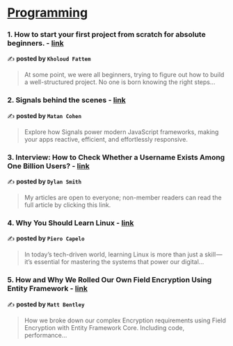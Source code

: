 
<h1><a href=https://medium.com/tag/programming/recommended target="_blank" rel="noopener noreferrer">Programming</a></h1>
<h3>1. How to start your first project from scratch for absolute beginners. - <a href="https://medium.com/@kholoudxs55kh/how-to-start-your-first-project-from-scratch-for-absolute-beginners-ccd42d7d9200" target="_blank" rel="noopener noreferrer">link</a></h3>

✍️ **posted by `Kholoud Fattem`**

<blockquote>At some point, we were all beginners, trying to figure out how to build a well-structured project. No one is born knowing the right steps…</blockquote>

<h3>2. Signals behind the scenes - <a href="https://medium.com/gitconnected/signals-behind-the-scenes-19cbcb6b802b" target="_blank" rel="noopener noreferrer">link</a></h3>

✍️ **posted by `Matan Cohen`**

<blockquote>Explore how Signals power modern JavaScript frameworks, making your apps reactive, efficient, and effortlessly responsive.</blockquote>

<h3>3. Interview: How to Check Whether a Username Exists Among One Billion Users? - <a href="https://medium.com/javarevisited/interview-how-to-check-whether-a-username-exists-among-one-billion-users-ffa0d0522998" target="_blank" rel="noopener noreferrer">link</a></h3>

✍️ **posted by `Dylan Smith`**

<blockquote>My articles are open to everyone; non-member readers can read the full article by clicking this link.</blockquote>

<h3>4. Why You Should Learn Linux - <a href="https://medium.com/@opiero/why-you-should-learn-linux-9ceace168e5c" target="_blank" rel="noopener noreferrer">link</a></h3>

✍️ **posted by `Piero Capelo`**

<blockquote>In today’s tech-driven world, learning Linux is more than just a skill — it’s essential for mastering the systems that power our digital…</blockquote>

<h3>5. How and Why We Rolled Our Own Field Encryption Using Entity Framework - <a href="https://medium.com/gitconnected/how-and-why-we-rolled-our-own-field-encryption-using-entity-framework-4e0e00fbd995" target="_blank" rel="noopener noreferrer">link</a></h3>

✍️ **posted by `Matt Bentley`**

<blockquote>How we broke down our complex Encryption requirements using Field Encryption with Entity Framework Core. Including code, performance…</blockquote>

